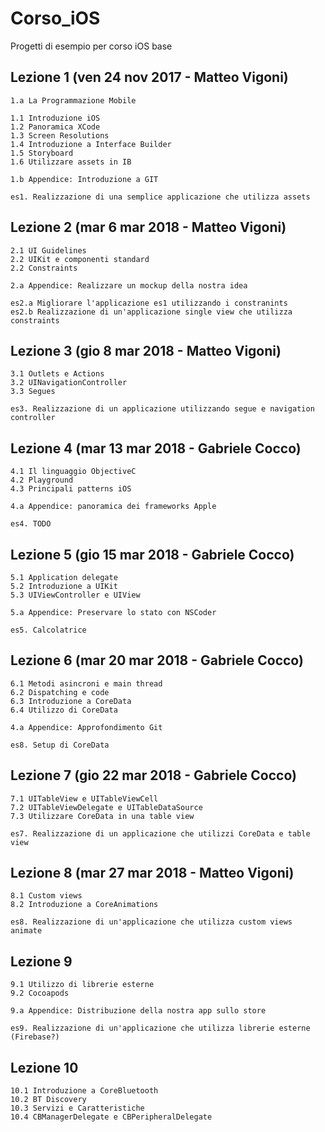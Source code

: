 # Corso_iOS
Progetti di esempio per corso iOS base

## Lezione 1 (ven 24 nov 2017 - Matteo Vigoni)

    1.a La Programmazione Mobile

    1.1 Introduzione iOS
    1.2 Panoramica XCode
    1.3 Screen Resolutions
    1.4 Introduzione a Interface Builder
    1.5 Storyboard
    1.6 Utilizzare assets in IB

    1.b Appendice: Introduzione a GIT

    es1. Realizzazione di una semplice applicazione che utilizza assets

## Lezione 2 (mar 6 mar 2018 - Matteo Vigoni)

    2.1 UI Guidelines
    2.2 UIKit e componenti standard
    2.2 Constraints

    2.a Appendice: Realizzare un mockup della nostra idea

    es2.a Migliorare l'applicazione es1 utilizzando i constranints
    es2.b Realizzazione di un'applicazione single view che utilizza constraints

## Lezione 3 (gio 8 mar 2018 - Matteo Vigoni)

    3.1 Outlets e Actions
    3.2 UINavigationController
    3.3 Segues

    es3. Realizzazione di un applicazione utilizzando segue e navigation controller

## Lezione 4 (mar 13 mar 2018 - Gabriele Cocco)

    4.1 Il linguaggio ObjectiveC
    4.2 Playground
    4.3 Principali patterns iOS

    4.a Appendice: panoramica dei frameworks Apple

    es4. TODO

## Lezione 5 (gio 15 mar 2018 - Gabriele Cocco)

    5.1 Application delegate
    5.2 Introduzione a UIKit
    5.3 UIViewController e UIView

    5.a Appendice: Preservare lo stato con NSCoder

    es5. Calcolatrice

## Lezione 6 (mar 20 mar 2018 - Gabriele Cocco)

    6.1 Metodi asincroni e main thread
    6.2 Dispatching e code
    6.3 Introduzione a CoreData
    6.4 Utilizzo di CoreData
    
    4.a Appendice: Approfondimento Git

    es8. Setup di CoreData

## Lezione 7 (gio 22 mar 2018 - Gabriele Cocco)

    7.1 UITableView e UITableViewCell
    7.2 UITableViewDelegate e UITableDataSource
    7.3 Utilizzare CoreData in una table view

    es7. Realizzazione di un applicazione che utilizzi CoreData e table view

## Lezione 8 (mar 27 mar 2018 - Matteo Vigoni)

    8.1 Custom views
    8.2 Introduzione a CoreAnimations

    es8. Realizzazione di un'applicazione che utilizza custom views animate

## Lezione 9

    9.1 Utilizzo di librerie esterne
    9.2 Cocoapods

    9.a Appendice: Distribuzione della nostra app sullo store

    es9. Realizzazione di un'applicazione che utilizza librerie esterne (Firebase?)

## Lezione 10

    10.1 Introduzione a CoreBluetooth
    10.2 BT Discovery
    10.3 Servizi e Caratteristiche
    10.4 CBManagerDelegate e CBPeripheralDelegate

